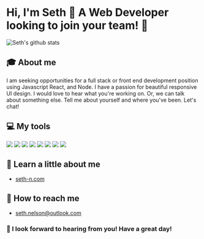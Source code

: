 # Hi, I'm Seth 👋 A Web Developer looking to join your team! :rocket:

![Seth's github stats](https://github-readme-stats.vercel.app/api?username=seth-nelson&theme=gotham&show_icons=true) 

## :mortar_board: About me
I am seeking opportunities for a full stack or front end development position using Javascript React, and Node. I have a passion for beautiful responsive UI design. I would love to hear what you're working on. 
Or, we can talk about something else. Tell me about yourself and where you've been. Let's chat! 

## :computer: My tools
![](https://img.shields.io/badge/OS-Windows-informational?style=flat&logo=<LOGO_NAME>&logoColor=white&color=2bbc8a)
![](https://img.shields.io/badge/IDE-VS_Code-informational?style=flat&logo=<LOGO_NAME>&logoColor=white&color=2bbc8a)
![](https://img.shields.io/badge/Code-Javascript-informational?style=flat&logo=<LOGO_NAME>&logoColor=white&color=2bbc8a)
![](https://img.shields.io/badge/Code-Python-informational?style=flat&logo=<LOGO_NAME>&logoColor=white&color=2bbc8a)
![](https://img.shields.io/badge/Library-React-informational?style=flat&logo=<LOGO_NAME>&logoColor=white&color=2bbc8a)
![](https://img.shields.io/badge/ENV-Node-informational?style=flat&logo=<LOGO_NAME>&logoColor=white&color=2bbc8a)
![](https://img.shields.io/badge/Code-SQL-informational?style=flat&logo=<LOGO_NAME>&logoColor=white&color=2bbc8a)
![](https://img.shields.io/badge/Terminal-Bash-informational?style=flat&logo=<LOGO_NAME>&logoColor=white&color=2bbc8a)

## :mag_right: Learn a little about me
   - <a href='https://seth-n.com'>seth-n.com</a>

## :email: How to reach me
   - seth.nelson@outlook.com


### :tada: I look forward to hearing from you! Have a great day!
